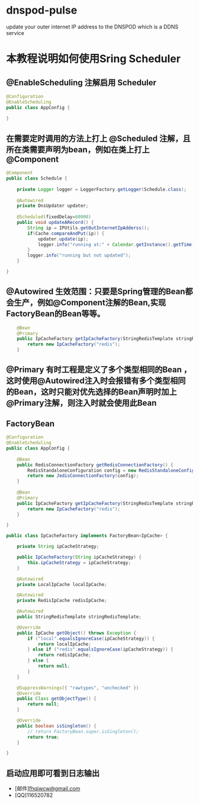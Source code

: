 # dnspod-pulse
update your outer internet IP address to the DNSPOD which is a DDNS service 


# 本教程说明如何使用Sring Scheduler


## @EnableScheduling 注解启用 Scheduler
```java
@Configuration
@EnableScheduling
public class AppConfig {
    
}

```

## 在需要定时调用的方法上打上 @Scheduled 注解，且所在类需要声明为bean，例如在类上打上 @Component

```java
@Component
public class Schedule {
    
    private Logger logger = LoggerFactory.getLogger(Schedule.class);
    
    @Autowired
    private DnsUpdater updater;
    
    @Scheduled(fixedDelay=60000)
    public void updateARecord() {
        String ip = IPUtils.getOutInternetIpAdderss();
        if(Cache.compareAndPut(ip)) {
            updater.update(ip);
            logger.info("running at:" + Calendar.getInstance().getTime());
        }
        logger.info("running but not updated");
    }

}
```

## @Autowired 生效范围：只要是Spring管理的Bean都会生产，例如@Component注解的Bean,实现FactoryBean的Bean等等。

```java
    @Bean
    @Primary
    public IpCacheFactory getIpCacheFactory(StringRedisTemplate stringRedisTemplate) {
        return new IpCacheFactory("redis");
    }
```

## @Primary 有时工程是定义了多个类型相同的Bean ，这时使用@Autowired注入时会报错有多个类型相同的Bean，这时只能对优先选择的Bean声明时加上@Primary注解，则注入时就会使用此Bean

## FactoryBean

```java
@Configuration
@EnableScheduling
public class AppConfig {
    
    @Bean
    public RedisConnectionFactory getRedisConnectionFactory() {
        RedisStandaloneConfiguration config = new RedisStandaloneConfiguration("192.168.1.101", 6379);
        return new JedisConnectionFactory(config);
    }
    
    @Bean
    @Primary
    public IpCacheFactory getIpCacheFactory(StringRedisTemplate stringRedisTemplate) {
        return new IpCacheFactory("redis");
    }

}
```
```java
public class IpCacheFactory implements FactoryBean<IpCache> {

    private String ipCacheStrategy;

    public IpCacheFactory(String ipCacheStrategy) {
        this.ipCacheStrategy = ipCacheStrategy;
    }

    @Autowired
    private LocalIpCache localIpCache;

    @Autowired
    private RedisIpCache redisIpCache;

    @Autowired
    public StringRedisTemplate stringRedisTemplate;

    @Override
    public IpCache getObject() throws Exception {
        if ("local".equalsIgnoreCase(ipCacheStrategy)) {
            return localIpCache;
        } else if ("redis".equalsIgnoreCase(ipCacheStrategy)) {
            return redisIpCache;
        } else {
            return null;
        }
    }

    @SuppressWarnings({ "rawtypes", "unchecked" })
    @Override
    public Class getObjectType() {
        return null;
    }

    @Override
    public boolean isSingleton() {
        // return FactoryBean.super.isSingleton();
        return true;
    }

}
```

## 启动应用即可看到日志输出

* [邮件]fhqiwcw@gmail.com
* [QQ]116520782
